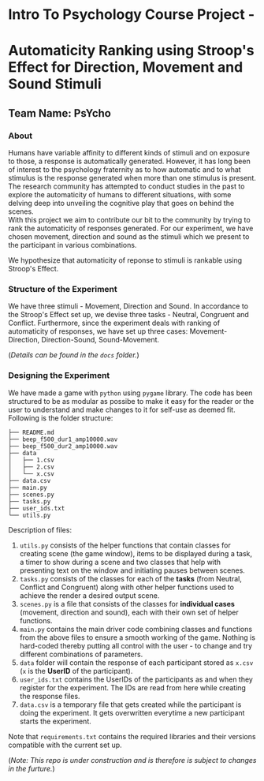 # Intro To Psychology Course Project - 
# Automaticity Ranking using Stroop's Effect for Direction, Movement and Sound Stimuli

## Team Name: PsYcho

### About
Humans have variable affinity to different kinds of stimuli and on exposure to those, a response is automatically generated. However, it has long been of interest to the psychology fraternity as to how automatic and to what stimulus is the response generated when more than one stimulus is present. \
The research community has attempted to conduct studies in the past to explore the automaticity of humans to different situations, with some delving deep into unveiling the cognitive play that goes on behind the scenes. \
With this project we aim to contribute our bit to the community by trying to rank the automaticity of responses generated. For our experiment, we have chosen movement, direction and sound as the stimuli which we present to the participant in various combinations. 

We hypothesize that automaticity of reponse to stimuli is rankable using Stroop's Effect. 

### Structure of the Experiment
We have three stimuli - Movement, Direction and Sound. In accordance to the Stroop's Effect set up, we devise three tasks - Neutral, Congruent and Conflict. Furthermore, since the experiment deals with ranking of automaticity of responses, we have set up three cases: Movement-Direction, Direction-Sound, Sound-Movement. 

(*Details can be found in the `docs` folder.*)

### Designing the Experiment
We have made a game with `python` using `pygame` library. 
The code has been structured to be as modular as possibe to make it easy for the reader or the user to understand and make changes to it for self-use as deemed fit. Following is the folder structure:
```
├── README.md
├── beep_f500_dur1_amp10000.wav
├── beep_f500_dur2_amp10000.wav
├── data
│   ├── 1.csv
│   ├── 2.csv
│   └── x.csv
├── data.csv
├── main.py
├── scenes.py
├── tasks.py
├── user_ids.txt
└── utils.py
```
Description of files:
1. `utils.py` consists of the helper functions that contain classes for creating scene (the game window), items to be displayed during a task, a timer to show during a scene and two classes that help with presenting text on the window and initiating pauses between scenes.
2. `tasks.py` consists of the classes for each of the **tasks** (from Neutral, Conflict and Congruent) along with other helper functions used to achieve the render a desired output scene.
3. `scenes.py` is a file that consists of the classes for **individual cases** (movement, direction and sound), each with their own set of helper functions.
4. `main.py` contains the main driver code combining classes and functions from the above files to ensure a smooth working of the game. Nothing is hard-coded thereby putting all control with the user - to change and try different combinations of parameters. 
5. `data` folder will contain the response of each participant stored as `x.csv` (`x` is the **UserID** of the participant).
6. `user_ids.txt` contains the UserIDs of the participants as and when they register for the experiment. The IDs are read from here while creating the response files.
7. `data.csv` is a temporary file that gets created while the participant is doing the experiment. It gets overwritten everytime a new participant starts the experiment.

Note that `requirements.txt` contains the required libraries and their versions compatible with the current set up.


(*Note: This repo is under construction and is therefore is subject to changes in the furture.*)



